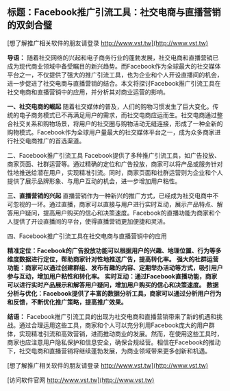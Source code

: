 ## **标题：Facebook推广引流工具：社交电商与直播营销的双剑合璧**

[想了解推广相关软件的朋友请登录 http://www.vst.tw](http://www.vst.tw)

**导语：**
随着社交网络的兴起和电子商务行业的蓬勃发展，社交电商和直播营销已成为现代商业领域中备受瞩目的新兴趋势。而Facebook作为全球最大的社交媒体平台之一，不仅提供了强大的推广引流工具，也为企业和个人开设直播间的机会，进一步促进了社交电商与直播营销的结合。本文将探讨Facebook推广引流工具在社交电商和直播营销中的应用，并分析其对商业运营的影响。

**一、社交电商的崛起**
随着社交媒体的普及，人们的购物习惯发生了巨大变化。传统的电子商务模式已不再满足用户的需求，而社交电商应运而生。社交电商通过整合社交关系和购物场景，将用户的社交圈与购物活动无缝连接，形成了一种全新的购物模式。Facebook作为全球用户量最大的社交媒体平台之一，成为众多商家进行社交电商推广的首选渠道。

二、Facebook推广引流工具
Facebook提供了多种推广引流工具，如广告投放、商家页面、社群运营等。通过精确的定位和广告投放，商家可以将产品或服务针对性地推送给潜在用户，实现精准引流。同时，商家页面和社群运营则为企业和个人提供了展示品牌形象、与用户互动的机会，进一步增加用户粘性。

**三、直播营销的兴起**
直播营销作为一种新兴的推广方式，已经成为社交电商中不可忽视的一环。通过直播，商家可以直接与用户进行实时互动，展示产品特点、解答用户疑问，提高用户购买的信心和决策速度。Facebook的直播功能为商家和个人提供了开设直播间的平台，使得直播营销更加便捷和灵活。

四、Facebook推广引流工具在社交电商与直播营销中的应用

**精准定位：Facebook的广告投放功能可以根据用户的兴趣、地理位置、行为等多维度数据进行定位，帮助商家针对性地推送广告，提高转化率。**
**强大的社群运营功能：商家可以通过创建群组、发布有趣的内容、定期举办活动等方式，吸引用户参与互动，增加用户粘性和转化率。**
**实时互动：通过Facebook直播功能，商家可以进行实时产品展示和解答用户疑问，增加用户购买的信心和决策速度。**
**数据分析与优化：Facebook提供了丰富的数据分析工具，商家可以通过分析用户行为和反馈，不断优化推广策略，提高推广效果。**

**结语：**
Facebook推广引流工具的出现为社交电商和直播营销带来了新的机遇和挑战。通过合理运用这些工具，商家和个人可以充分利用Facebook庞大的用户群体，实现精准引流和高效营销，进而推动商业的发展。然而，在使用这些工具时，商家也应注意用户隐私保护和信息安全，确保合规经营。相信在Facebook的推动下，社交电商和直播营销将继续蓬勃发展，为商业领域带来更多创新和机遇。

[想了解推广相关软件的朋友请登录 http://www.vst.tw](http://www.vst.tw)


[访问软件官网 http://www.vst.tw](http://www.vst.tw)
